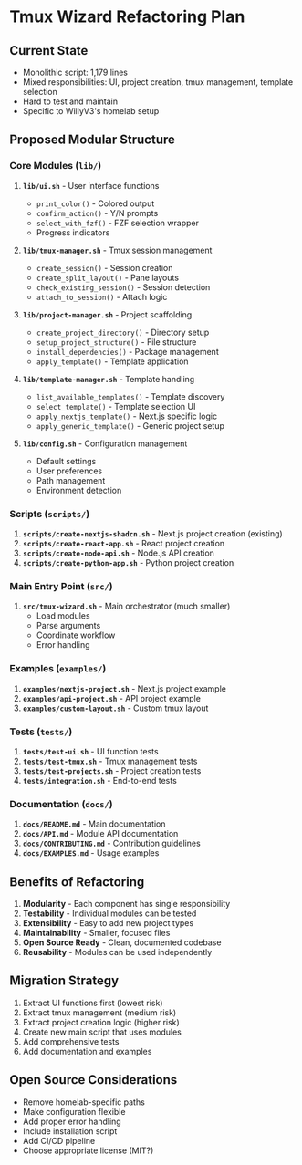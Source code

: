 # Tmux Wizard Refactoring Plan

## Current State
- Monolithic script: 1,179 lines
- Mixed responsibilities: UI, project creation, tmux management, template selection
- Hard to test and maintain
- Specific to WillyV3's homelab setup

## Proposed Modular Structure

### Core Modules (`lib/`)

1. **`lib/ui.sh`** - User interface functions
   - `print_color()` - Colored output
   - `confirm_action()` - Y/N prompts  
   - `select_with_fzf()` - FZF selection wrapper
   - Progress indicators

2. **`lib/tmux-manager.sh`** - Tmux session management
   - `create_session()` - Session creation
   - `create_split_layout()` - Pane layouts
   - `check_existing_session()` - Session detection
   - `attach_to_session()` - Attach logic

3. **`lib/project-manager.sh`** - Project scaffolding
   - `create_project_directory()` - Directory setup
   - `setup_project_structure()` - File structure
   - `install_dependencies()` - Package management
   - `apply_template()` - Template application

4. **`lib/template-manager.sh`** - Template handling
   - `list_available_templates()` - Template discovery
   - `select_template()` - Template selection UI
   - `apply_nextjs_template()` - Next.js specific logic
   - `apply_generic_template()` - Generic project setup

5. **`lib/config.sh`** - Configuration management
   - Default settings
   - User preferences
   - Path management
   - Environment detection

### Scripts (`scripts/`)

1. **`scripts/create-nextjs-shadcn.sh`** - Next.js project creation (existing)
2. **`scripts/create-react-app.sh`** - React project creation
3. **`scripts/create-node-api.sh`** - Node.js API creation
4. **`scripts/create-python-app.sh`** - Python project creation

### Main Entry Point (`src/`)

1. **`src/tmux-wizard.sh`** - Main orchestrator (much smaller)
   - Load modules
   - Parse arguments
   - Coordinate workflow
   - Error handling

### Examples (`examples/`)

1. **`examples/nextjs-project.sh`** - Next.js project example
2. **`examples/api-project.sh`** - API project example  
3. **`examples/custom-layout.sh`** - Custom tmux layout

### Tests (`tests/`)

1. **`tests/test-ui.sh`** - UI function tests
2. **`tests/test-tmux.sh`** - Tmux management tests
3. **`tests/test-projects.sh`** - Project creation tests
4. **`tests/integration.sh`** - End-to-end tests

### Documentation (`docs/`)

1. **`docs/README.md`** - Main documentation
2. **`docs/API.md`** - Module API documentation
3. **`docs/CONTRIBUTING.md`** - Contribution guidelines
4. **`docs/EXAMPLES.md`** - Usage examples

## Benefits of Refactoring

1. **Modularity** - Each component has single responsibility
2. **Testability** - Individual modules can be tested
3. **Extensibility** - Easy to add new project types
4. **Maintainability** - Smaller, focused files
5. **Open Source Ready** - Clean, documented codebase
6. **Reusability** - Modules can be used independently

## Migration Strategy

1. Extract UI functions first (lowest risk)
2. Extract tmux management (medium risk)
3. Extract project creation logic (higher risk)
4. Create new main script that uses modules
5. Add comprehensive tests
6. Add documentation and examples

## Open Source Considerations

- Remove homelab-specific paths
- Make configuration flexible
- Add proper error handling
- Include installation script
- Add CI/CD pipeline
- Choose appropriate license (MIT?)
